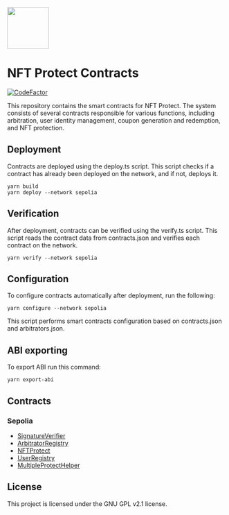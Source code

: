 <img src="https://github.com/NFT-Protect/.github/raw/main/profile/git-avatar.png" width="96">

# NFT Protect Contracts

[![CodeFactor](https://www.codefactor.io/repository/github/nftprotect/nftprotect-contracts/badge)](https://www.codefactor.io/repository/github/nftprotect/nftprotect-contracts)

This repository contains the smart contracts for NFT Protect. The system consists of several contracts responsible for various functions, including arbitration, user identity management, coupon generation and redemption, and NFT protection.

## Deployment

Contracts are deployed using the deploy.ts script. This script checks if a contract has already been deployed on the network, and if not, deploys it.
```shell
yarn build
yarn deploy --network sepolia
```

## Verification

After deployment, contracts can be verified using the verify.ts script. This script reads the contract data from contracts.json and verifies each contract on the network.
```shell
yarn verify --network sepolia
```

## Configuration

To configure contracts automatically after deployment, run the following:
```shell
yarn configure --network sepolia
```
This script performs smart contracts configuration based on contracts.json and arbitrators.json.

## ABI exporting
To export ABI run this command:
```shell
yarn export-abi
```

## Contracts
### Sepolia
- [SignatureVerifier](https://sepolia.etherscan.io/address/0x023dc7bfb3d840003b39f676bc4f1cc06d78ab49)
- [ArbitratorRegistry](https://sepolia.etherscan.io/address/0x25bf41c8f7ea92091260c9e50bb44566a0719bd7)
- [NFTProtect](https://sepolia.etherscan.io/address/0x1248fdef531b944469b4a61479a2c87f861f84f2)
- [UserRegistry](https://sepolia.etherscan.io/address/0x46b2d1dfdc8f64303fe9d11c57acbcf380be6e7a)
- [MultipleProtectHelper](https://sepolia.etherscan.io/address/0x9833cafecd2a6ea5703ed958b4a6eacc7ee66927)

## License

This project is licensed under the GNU GPL v2.1 license.
